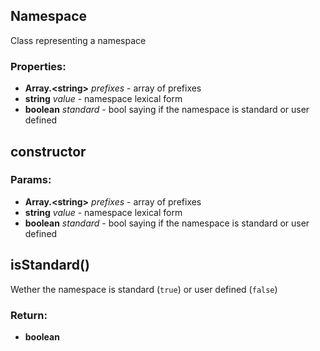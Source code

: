 

<!-- Start src/model/namespace.js -->

## Namespace

Class representing a namespace

### Properties:

* **Array.\<string>** *prefixes* - array of prefixes
* **string** *value* - namespace lexical form
* **boolean** *standard* - bool saying if the namespace is standard or user defined

## constructor

### Params:

* **Array.\<string>** *prefixes* - array of prefixes
* **string** *value* - namespace lexical form
* **boolean** *standard* - bool saying if the namespace is standard or user defined

## isStandard()

Wether the namespace is standard (`true`) or user defined (`false`)

### Return:

* **boolean** 

<!-- End src/model/namespace.js -->

